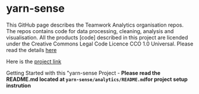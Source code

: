 # yarn-sense
This GitHub page describes the Teamwork Analytics organisation repos. The repos contains code for data processing, cleaning, analysis and visualisation. All the products [code] described in this project are licended under the Creative Commons Legal Code Licence CCO 1.0 Universal. Please read the details [here](https://github.com/Teamwork-Analytics/yarn-sense/blob/main/LICENSE)

Here is the [project link](https://teamwork-analytics.github.io/)

Getting Started with this "yarn-sense Project - 
**Please read the README.md located at `yarn-sense/analytics/README.md`for project setup instrution**

